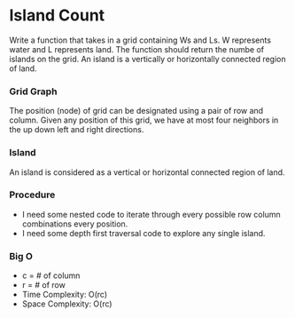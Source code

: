 # Island Count
Write a function that takes in a grid containing Ws and Ls. W represents water and L represents land. The function should return the numbe of islands on the grid. An island is a vertically or horizontally connected region of land.

### Grid Graph
The position (node) of grid can be designated using a pair of row and column. Given any position of this grid, we have at most four neighbors in the up down left and right directions. 

### Island
An island is considered as a vertical or horizontal connected region of land. 

### Procedure
* I need some nested code to iterate through every possible row column combinations every position.
* I need some depth first traversal code to explore any single island.  

### Big O
* c = # of column
* r = # of row
* Time Complexity: O(rc)
* Space Complexity: O(rc)